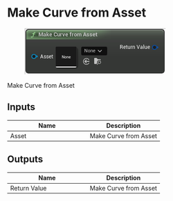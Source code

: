 # Make Curve from Asset

<div align="left" data-full-width="false">

<figure><img src="make_curve_from_asset.png" alt=""><figcaption></figcaption></figure>

</div>

Make Curve from Asset

## Inputs

<table>
<thead><tr><th width="170">Name</th><th>Description</th></tr></thead>
<tbody>
<tr><td>Asset</td><td>Make Curve from Asset</td></tr>
</tbody>
</table>

## Outputs

<table>
<thead><tr><th width="170">Name</th><th>Description</th></tr></thead>
<tbody>
<tr><td>Return Value</td><td>Make Curve from Asset</td></tr>
</tbody>
</table>
